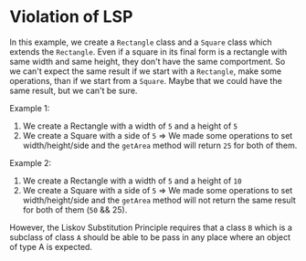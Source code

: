 # Violation of LSP

In this example, we create a `Rectangle` class and a `Square` class which extends the `Rectangle`. Even if a square in its final form is a rectangle with same width and same height, they don't have the same comportment. So we can't expect the same result if we start with a `Rectangle`, make some operations, than if we start from a `Square`. Maybe that we could have the same result, but we can't be sure.

Example 1:

1. We create a Rectangle with a width of `5` and a height of `5`
2. We create a Square with a side of `5`
   => We made some operations to set width/height/side and the `getArea` method will return `25` for both of them.

Example 2:

1. We create a Rectangle with a width of `5` and a height of `10`
2. We create a Square with a side of `5`
   => We made some operations to set width/height/side and the `getArea` method will not return the same result for both of them (`50` && 25).

However, the Liskov Substitution Principle requires that a class `B` which is a subclass of class `A` should be able to be pass in any place where an object of type A is expected.

